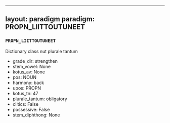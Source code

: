 
---
layout: paradigm
paradigm: PROPN_LIITTOUTUNEET
---
### ` PROPN_LIITTOUTUNEET `

Dictionary class nut plurale tantum
* grade_dir: strengthen
* stem_vowel: None
* kotus_av: None
* pos: NOUN
* harmony: back
* upos: PROPN
* kotus_tn: 47
* plurale_tantum: obligatory
* clitics: False
* possessive: False
* stem_diphthong: None
